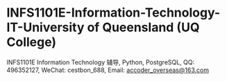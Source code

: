 # INFS1101E-Information-Technology-IT-University of Queensland (UQ College)
INFS1101E Information Technology 辅导, Python, PostgreSQL, QQ: 496352127, WeChat: cestbon_688, Email: accoder_overseas@163.com
